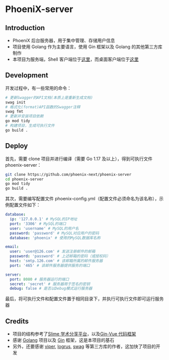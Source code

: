 # PhoeniX-server

## Introduction

- PhoeniX 后台服务器，用于集中管理、存储用户信息
- 项目使用 Golang 作为主要语言，使用 Gin 框架以及 Golang 的其他第三方库制作
- 本项目为服务端，Shell 客户端位于[这里](https://github.com/phoenix-next/phoenix-shell)，而桌面客户端位于[这里](https://github.com/phoenix-next/phoenix)

## Development

开发过程中，有一些常用的命令：

```sh
# 更新Swagger的API文档(本质上是重新生成文档)
swag init
# 格式化(format)API函数的Swagger注释
swag fmt
# 更新并安装项目依赖
go mod tidy
# 构建项目，生成可执行文件
go build .
```

## Deploy

首先，需要 clone 项目并进行编译（需要 Go 1.17 及以上），得到可执行文件 phoenix-server：

```sh
git clone https://github.com/phoenix-next/phoenix-server
cd phoenix-server
go mod tidy
go build .
```

其次，需要编写配置文件 phoenix-config.yml（配置文件必须命名为该名称），示例配置文件如下：

```yml
database:
  ip: '127.0.0.1' # MySQL的IP地址
  port: '3306' # MySQL的端口
  user: 'username' # MySQL的用户名
  password: 'password' # MySQL对应用户的密码
  database: 'phoenix' # 使用的MySQL数据库名称

email:
  user: 'user@126.com' # 发送注册邮件的邮箱
  password: 'password' # 上述邮箱的密码（或授权码）
  host: 'smtp.126.com' # 该邮箱所属的邮件服务器
  port: '465' # 该邮件服务器提供服务的端口

server:
  port: 8080 # 服务器运行的端口
  secret: 'secret' # 服务器用于签名的密钥
  debug: false # 是否以Debug模式运行服务器
```

最后，将可执行文件和配置文件置于相同目录下，并执行可执行文件即可运行服务器

## Credits

- 项目的结构参考了[Slime 学术分享平台](https://github.com/BFlameSwift/SlimeScholar-Go)，以及[Gin-Vue 代码框架](https://github.com/flipped-aurora/gin-vue-admin)
- 感谢 [Golang](https://github.com/golang/go) 项目以及 [Gin](https://github.com/gin-gonic/gin) 框架，这是本项目的基石
- 另外，还要感谢 [viper](https://github.com/spf13/viper), [logrus](https://github.com/sirupsen/logrus), [swag](https://github.com/swaggo/swag) 等第三方库的作者，这加快了项目的开发